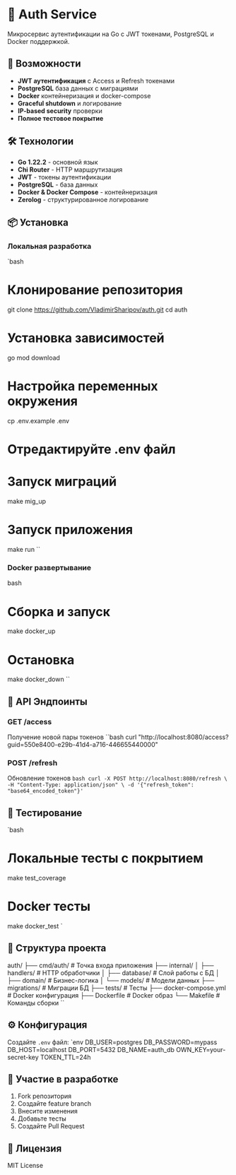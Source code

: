 # 🔐 Auth Service

Микросервис аутентификации на Go с JWT токенами, PostgreSQL и Docker поддержкой.

## 🚀 Возможности

- **JWT аутентификация** с Access и Refresh токенами
- **PostgreSQL** база данных с миграциями
- **Docker** контейнеризация и docker-compose
- **Graceful shutdown** и логирование
- **IP-based security** проверки
- **Полное тестовое покрытие**

## 🛠 Технологии

- **Go 1.22.2** - основной язык
- **Chi Router** - HTTP маршрутизация
- **JWT** - токены аутентификации
- **PostgreSQL** - база данных
- **Docker & Docker Compose** - контейнеризация
- **Zerolog** - структурированное логирование

## 📦 Установка

### Локальная разработка
`bash
# Клонирование репозитория
git clone https://github.com/VladimirSharipov/auth.git
cd auth

# Установка зависимостей
go mod download

# Настройка переменных окружения
cp .env.example .env
# Отредактируйте .env файл

# Запуск миграций
make mig_up

# Запуск приложения
make run
``

### Docker развертывание
bash
# Сборка и запуск
make docker_up

# Остановка
make docker_down
``

## 🔌 API Эндпоинты

### GET /access
Получение новой пары токенов
``bash
curl "http://localhost:8080/access?guid=550e8400-e29b-41d4-a716-446655440000"


### POST /refresh
Обновление токенов
``bash
curl -X POST http://localhost:8080/refresh \
  -H "Content-Type: application/json" \
  -d '{"refresh_token": "base64_encoded_token"}'
``

## 🧪 Тестирование

`bash
# Локальные тесты с покрытием
make test_coverage

# Docker тесты
make docker_test
`

## 📁 Структура проекта

auth/
├── cmd/auth/           # Точка входа приложения
├── internal/
│   ├── handlers/       # HTTP обработчики
│   ├── database/       # Слой работы с БД
│   ├── domain/         # Бизнес-логика
│   └── models/         # Модели данных
├── migrations/         # Миграции БД
├── tests/             # Тесты
├── docker-compose.yml # Docker конфигурация
├── Dockerfile         # Docker образ
└── Makefile          # Команды сборки
``

## ⚙️ Конфигурация

Создайте `.env` файл:
`env
DB_USER=postgres
DB_PASSWORD=mypass
DB_HOST=localhost
DB_PORT=5432
DB_NAME=auth_db
OWN_KEY=your-secret-key
TOKEN_TTL=24h


## 🤝 Участие в разработке

1. Fork репозитория
2. Создайте feature branch
3. Внесите изменения
4. Добавьте тесты
5. Создайте Pull Request

## 📄 Лицензия

MIT License
